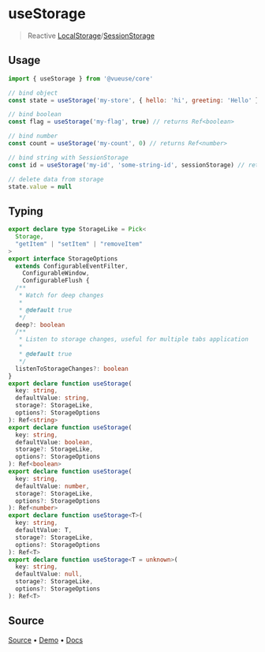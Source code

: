 <!--DEMO_STARTS-->
<script setup>
import Demo from './demo.vue'
</script>
<DemoContainer><Demo/></DemoContainer>
<!--DEMO_ENDS-->

<!--HEAD_STARTS--><!--HEAD_ENDS-->


# useStorage

> Reactive [LocalStorage](https://developer.mozilla.org/en-US/docs/Web/API/Window/localStorage)/[SessionStorage](https://developer.mozilla.org/en-US/docs/Web/API/Window/sessionStorage)

## Usage

```js
import { useStorage } from '@vueuse/core'

// bind object
const state = useStorage('my-store', { hello: 'hi', greeting: 'Hello' })

// bind boolean
const flag = useStorage('my-flag', true) // returns Ref<boolean>

// bind number
const count = useStorage('my-count', 0) // returns Ref<number>

// bind string with SessionStorage
const id = useStorage('my-id', 'some-string-id', sessionStorage) // returns Ref<string>

// delete data from storage
state.value = null
```


<!--FOOTER_STARTS-->
## Typing

```typescript
export declare type StorageLike = Pick<
  Storage,
  "getItem" | "setItem" | "removeItem"
>
export interface StorageOptions
  extends ConfigurableEventFilter,
    ConfigurableWindow,
    ConfigurableFlush {
  /**
   * Watch for deep changes
   *
   * @default true
   */
  deep?: boolean
  /**
   * Listen to storage changes, useful for multiple tabs application
   *
   * @default true
   */
  listenToStorageChanges?: boolean
}
export declare function useStorage(
  key: string,
  defaultValue: string,
  storage?: StorageLike,
  options?: StorageOptions
): Ref<string>
export declare function useStorage(
  key: string,
  defaultValue: boolean,
  storage?: StorageLike,
  options?: StorageOptions
): Ref<boolean>
export declare function useStorage(
  key: string,
  defaultValue: number,
  storage?: StorageLike,
  options?: StorageOptions
): Ref<number>
export declare function useStorage<T>(
  key: string,
  defaultValue: T,
  storage?: StorageLike,
  options?: StorageOptions
): Ref<T>
export declare function useStorage<T = unknown>(
  key: string,
  defaultValue: null,
  storage?: StorageLike,
  options?: StorageOptions
): Ref<T>
```

## Source

[Source](https://github.com/antfu/vueuse/blob/master/packages/core/useStorage/index.ts) • [Demo](https://github.com/antfu/vueuse/blob/master/packages/core/useStorage/demo.vue) • [Docs](https://github.com/antfu/vueuse/blob/master/packages/core/useStorage/index.md)


<!--FOOTER_ENDS-->